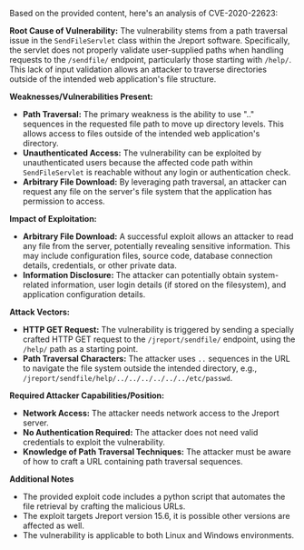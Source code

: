 Based on the provided content, here's an analysis of CVE-2020-22623:

**Root Cause of Vulnerability:**
The vulnerability stems from a path traversal issue in the `SendFileServlet` class within the Jreport software. Specifically, the servlet does not properly validate user-supplied paths when handling requests to the `/sendfile/` endpoint, particularly those starting with `/help/`. This lack of input validation allows an attacker to traverse directories outside of the intended web application's file structure.

**Weaknesses/Vulnerabilities Present:**
*   **Path Traversal:** The primary weakness is the ability to use ".." sequences in the requested file path to move up directory levels. This allows access to files outside of the intended web application's directory.
*   **Unauthenticated Access:** The vulnerability can be exploited by unauthenticated users because the affected code path within `SendFileServlet` is reachable without any login or authentication check.
*   **Arbitrary File Download:** By leveraging path traversal, an attacker can request any file on the server's file system that the application has permission to access.

**Impact of Exploitation:**
*   **Arbitrary File Download:** A successful exploit allows an attacker to read any file from the server, potentially revealing sensitive information. This may include configuration files, source code, database connection details, credentials, or other private data.
*   **Information Disclosure:** The attacker can potentially obtain system-related information, user login details (if stored on the filesystem), and application configuration details.

**Attack Vectors:**
*   **HTTP GET Request:** The vulnerability is triggered by sending a specially crafted HTTP GET request to the `/jreport/sendfile/` endpoint, using the `/help/` path as a starting point.
*   **Path Traversal Characters:** The attacker uses `..` sequences in the URL to navigate the file system outside the intended directory, e.g., `/jreport/sendfile/help/../../../../../../etc/passwd`.

**Required Attacker Capabilities/Position:**
*   **Network Access:** The attacker needs network access to the Jreport server.
*   **No Authentication Required:** The attacker does not need valid credentials to exploit the vulnerability.
*   **Knowledge of Path Traversal Techniques:** The attacker must be aware of how to craft a URL containing path traversal sequences.

**Additional Notes**
* The provided exploit code includes a python script that automates the file retrieval by crafting the malicious URLs.
* The exploit targets Jreport version 15.6, it is possible other versions are affected as well.
* The vulnerability is applicable to both Linux and Windows environments.